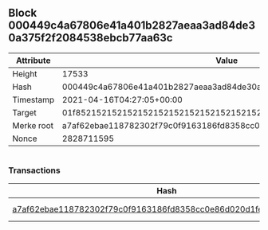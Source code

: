 ## Block 000449c4a67806e41a401b2827aeaa3ad84de30a375f2f2084538ebcb77aa63c

Attribute | Value
--- | ---
Height | 17533
Hash | 000449c4a67806e41a401b2827aeaa3ad84de30a375f2f2084538ebcb77aa63c
Timestamp | 2021-04-16T04:27:05+00:00
Target | 01f8521521521521521521521521521521521521521521521521521521521521
Merke root | a7af62ebae118782302f79c0f9163186fd8358cc0e86d020d1fe8aae6c4cc065
Nonce | 2828711595

```

```

### Transactions

Hash | Amount
--- | ---
[a7af62ebae118782302f79c0f9163186fd8358cc0e86d020d1fe8aae6c4cc065](a7af62ebae118782302f79c0f9163186fd8358cc0e86d020d1fe8aae6c4cc065.md) | 10.00000000 SKEPTI 
